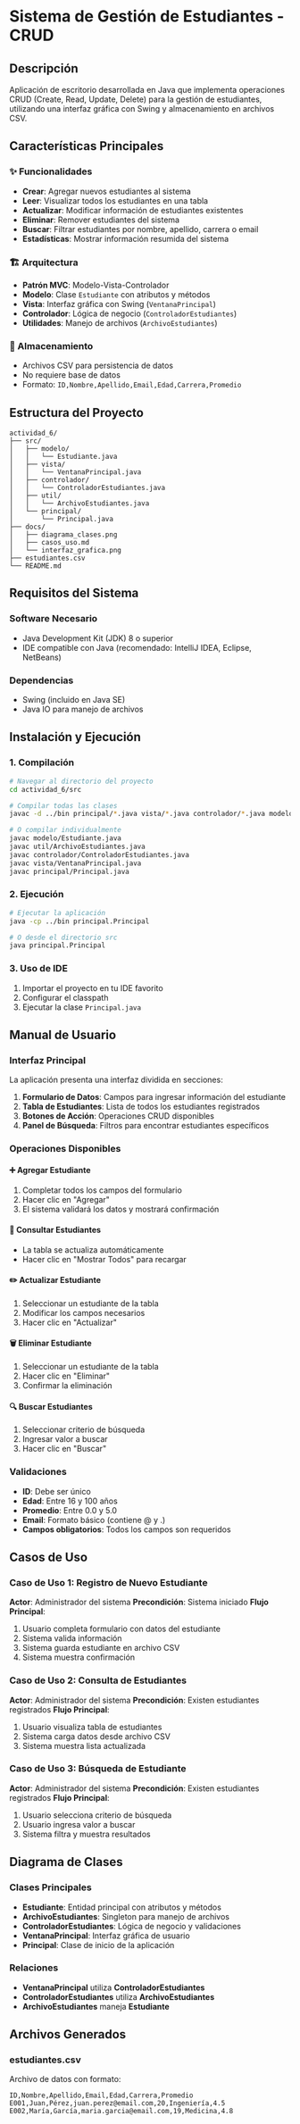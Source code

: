 # Sistema de Gestión de Estudiantes - CRUD

## Descripción
Aplicación de escritorio desarrollada en Java que implementa operaciones CRUD (Create, Read, Update, Delete) para la gestión de estudiantes, utilizando una interfaz gráfica con Swing y almacenamiento en archivos CSV.

## Características Principales

### ✨ Funcionalidades
- **Crear**: Agregar nuevos estudiantes al sistema
- **Leer**: Visualizar todos los estudiantes en una tabla
- **Actualizar**: Modificar información de estudiantes existentes
- **Eliminar**: Remover estudiantes del sistema
- **Buscar**: Filtrar estudiantes por nombre, apellido, carrera o email
- **Estadísticas**: Mostrar información resumida del sistema

### 🏗️ Arquitectura
- **Patrón MVC**: Modelo-Vista-Controlador
- **Modelo**: Clase `Estudiante` con atributos y métodos
- **Vista**: Interfaz gráfica con Swing (`VentanaPrincipal`)
- **Controlador**: Lógica de negocio (`ControladorEstudiantes`)
- **Utilidades**: Manejo de archivos (`ArchivoEstudiantes`)

### 💾 Almacenamiento
- Archivos CSV para persistencia de datos
- No requiere base de datos
- Formato: `ID,Nombre,Apellido,Email,Edad,Carrera,Promedio`

## Estructura del Proyecto

```
actividad_6/
├── src/
│   ├── modelo/
│   │   └── Estudiante.java
│   ├── vista/
│   │   └── VentanaPrincipal.java
│   ├── controlador/
│   │   └── ControladorEstudiantes.java
│   ├── util/
│   │   └── ArchivoEstudiantes.java
│   └── principal/
│       └── Principal.java
├── docs/
│   ├── diagrama_clases.png
│   ├── casos_uso.md
│   └── interfaz_grafica.png
├── estudiantes.csv
└── README.md
```

## Requisitos del Sistema

### Software Necesario
- Java Development Kit (JDK) 8 o superior
- IDE compatible con Java (recomendado: IntelliJ IDEA, Eclipse, NetBeans)

### Dependencias
- Swing (incluido en Java SE)
- Java IO para manejo de archivos

## Instalación y Ejecución

### 1. Compilación
```bash
# Navegar al directorio del proyecto
cd actividad_6/src

# Compilar todas las clases
javac -d ../bin principal/*.java vista/*.java controlador/*.java modelo/*.java util/*.java

# O compilar individualmente
javac modelo/Estudiante.java
javac util/ArchivoEstudiantes.java
javac controlador/ControladorEstudiantes.java
javac vista/VentanaPrincipal.java
javac principal/Principal.java
```

### 2. Ejecución
```bash
# Ejecutar la aplicación
java -cp ../bin principal.Principal

# O desde el directorio src
java principal.Principal
```

### 3. Uso de IDE
1. Importar el proyecto en tu IDE favorito
2. Configurar el classpath
3. Ejecutar la clase `Principal.java`

## Manual de Usuario

### Interfaz Principal
La aplicación presenta una interfaz dividida en secciones:

1. **Formulario de Datos**: Campos para ingresar información del estudiante
2. **Tabla de Estudiantes**: Lista de todos los estudiantes registrados
3. **Botones de Acción**: Operaciones CRUD disponibles
4. **Panel de Búsqueda**: Filtros para encontrar estudiantes específicos

### Operaciones Disponibles

#### ➕ Agregar Estudiante
1. Completar todos los campos del formulario
2. Hacer clic en "Agregar"
3. El sistema validará los datos y mostrará confirmación

#### 📖 Consultar Estudiantes
- La tabla se actualiza automáticamente
- Hacer clic en "Mostrar Todos" para recargar

#### ✏️ Actualizar Estudiante
1. Seleccionar un estudiante de la tabla
2. Modificar los campos necesarios
3. Hacer clic en "Actualizar"

#### 🗑️ Eliminar Estudiante
1. Seleccionar un estudiante de la tabla
2. Hacer clic en "Eliminar"
3. Confirmar la eliminación

#### 🔍 Buscar Estudiantes
1. Seleccionar criterio de búsqueda
2. Ingresar valor a buscar
3. Hacer clic en "Buscar"

### Validaciones
- **ID**: Debe ser único
- **Edad**: Entre 16 y 100 años
- **Promedio**: Entre 0.0 y 5.0
- **Email**: Formato básico (contiene @ y .)
- **Campos obligatorios**: Todos los campos son requeridos

## Casos de Uso

### Caso de Uso 1: Registro de Nuevo Estudiante
**Actor**: Administrador del sistema
**Precondición**: Sistema iniciado
**Flujo Principal**:
1. Usuario completa formulario con datos del estudiante
2. Sistema valida información
3. Sistema guarda estudiante en archivo CSV
4. Sistema muestra confirmación

### Caso de Uso 2: Consulta de Estudiantes
**Actor**: Administrador del sistema
**Precondición**: Existen estudiantes registrados
**Flujo Principal**:
1. Usuario visualiza tabla de estudiantes
2. Sistema carga datos desde archivo CSV
3. Sistema muestra lista actualizada

### Caso de Uso 3: Búsqueda de Estudiante
**Actor**: Administrador del sistema
**Precondición**: Existen estudiantes registrados
**Flujo Principal**:
1. Usuario selecciona criterio de búsqueda
2. Usuario ingresa valor a buscar
3. Sistema filtra y muestra resultados

## Diagrama de Clases

### Clases Principales
- **Estudiante**: Entidad principal con atributos y métodos
- **ArchivoEstudiantes**: Singleton para manejo de archivos
- **ControladorEstudiantes**: Lógica de negocio y validaciones
- **VentanaPrincipal**: Interfaz gráfica de usuario
- **Principal**: Clase de inicio de la aplicación

### Relaciones
- **VentanaPrincipal** utiliza **ControladorEstudiantes**
- **ControladorEstudiantes** utiliza **ArchivoEstudiantes**
- **ArchivoEstudiantes** maneja **Estudiante**

## Archivos Generados

### estudiantes.csv
Archivo de datos con formato:
```csv
ID,Nombre,Apellido,Email,Edad,Carrera,Promedio
E001,Juan,Pérez,juan.perez@email.com,20,Ingeniería,4.5
E002,María,García,maria.garcia@email.com,19,Medicina,4.8
```
